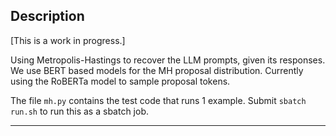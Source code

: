## Description

[This is a work in progress.] 

Using Metropolis-Hastings to recover the LLM prompts, given its responses. 
We use BERT based models for the MH proposal distribution. Currently using the RoBERTa model to sample proposal tokens. 

The file `mh.py` contains the test code that runs 1 example. Submit `sbatch run.sh` to run this as a sbatch job.

---------------------------------------------------------------------------------------